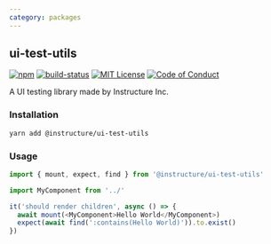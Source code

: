 ```yaml
---
category: packages
---
```


## ui-test-utils

[![npm][npm]][npm-url]
[![build-status][build-status]][build-status-url]
[![MIT License][license-badge]][LICENSE]
[![Code of Conduct][coc-badge]][coc]

A UI testing library made by Instructure Inc.

### Installation

```sh
yarn add @instructure/ui-test-utils
```

### Usage

```javascript
import { mount, expect, find } from '@instructure/ui-test-utils'

import MyComponent from '../'

it('should render children', async () => {
  await mount(<MyComponent>Hello World</MyComponent>)
  expect(await find(':contains(Hello World)')).to.exist()
})
```
[npm]: https://img.shields.io/npm/v/@instructure/ui-test-utils.svg
[npm-url]: https://npmjs.com/package/@instructure/ui-test-utils

[build-status]: https://travis-ci.org/instructure/instructure-ui.svg?branch=master
[build-status-url]: https://travis-ci.org/instructure/instructure-ui "Travis CI"

[license-badge]: https://img.shields.io/npm/l/instructure-ui.svg?style=flat-square
[license]: https://github.com/instructure/instructure-ui/blob/master/LICENSE

[coc-badge]: https://img.shields.io/badge/code%20of-conduct-ff69b4.svg?style=flat-square
[coc]: https://github.com/instructure/instructure-ui/blob/master/CODE_OF_CONDUCT.md
